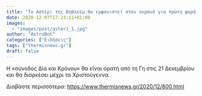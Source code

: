 ```yaml
---
title: "Το Αστέρι της Βηθλεέμ θα εμφανιστεί στον ουρανό για πρώτη φορά τα τελευταία 800 χρόνια"
date: 2020-12-07T17:23:11+01:00
images:
  - "images/post/asteri_1.jpg"
author: "AstroBot"
categories: ["Ειδήσεις"]
tags: ["thermisnews.gr"]
draft: false
---
```


Η «σύνοδος Δία και Κρόνου» θα είναι ορατή από τη Γη στις 21 Δεκεμβρίου και θα διαρκέσει μέχρι τα Χριστούγεννα.

Διαβάστε περισσότερα: https://www.thermisnews.gr/2020/12/800.html
